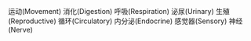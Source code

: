运动(Movement)
消化(Digestion)
呼吸(Respiration)
泌尿(Urinary)
生殖(Reproductive)
循环(Circulatory)
内分泌(Endocrine)
感觉器(Sensory)
神经(Nerve)